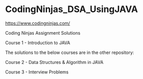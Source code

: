 # CodingNinjas_DSA_UsingJAVA
https://www.codingninjas.com/

Coding Ninjas Assignment Solutions

Course 1 - Introduction to JAVA

The solutions to the below courses are in the other repository:

Course 2 - Data Structures & Algorithm in JAVA

Course 3 - Interview Problems


